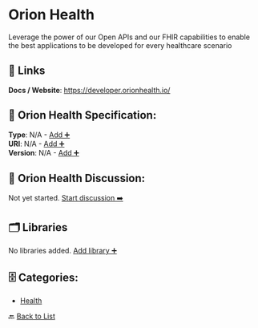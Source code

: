 # Orion Health

Leverage the power of our Open APIs and our FHIR capabilities to enable the best applications to be developed for every healthcare scenario

##  🔗 Links
**Docs / Website**: https://developer.orionhealth.io/

## 🧬 Orion Health Specification:
**Type**: N/A - [Add ➕](https://github.com/apis-list/apis-list/edit/main/apis/orion-health/orion-health.yaml)  
**URI**: N/A - [Add ➕](https://github.com/apis-list/apis-list/edit/main/apis/orion-health/orion-health.yaml)  
**Version**: N/A - [Add ➕](https://github.com/apis-list/apis-list/edit/main/apis/orion-health/orion-health.yaml)

## 💬 Orion Health Discussion:
Not yet started. [Start discussion ➡️](https://github.com/apis-list/apis-list/discussions/new)

## 🗂️ Libraries

No libraries added. [Add library ➕](https://github.com/apis-list/apis-list/edit/main/apis/orion-health/orion-health.yaml)    


## 🗄️ Categories:
- [Health](https://github.com/apis-list/apis-list#health-)

🔙  [Back to List](https://github.com/apis-list/apis-list)
